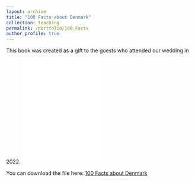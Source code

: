 ```yaml
---
layout: archive
title: "100 Facts about Denmark"
collection: teaching
permalink: /portfolio/100_Facts
author_profile: true
---
```

This book was created as a gift to the guests who attended our wedding in 2022. 
<embed src="Book_100_facts_Denmark.pdf" width="210" height="297" type="application/pdf">

You can download the file here:
<a href="https://gfh112.github.io/Lars/publications/Book_100_facts_Denmark.pdf" target="_self">100 Facts about Denmark</a>
